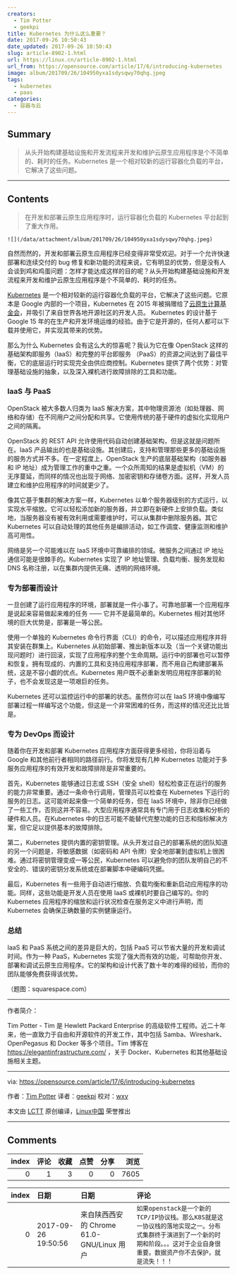 ```yaml
---
creators:
  - Tim Potter
  - geekpi
title: Kubernetes 为什么这么重要？
date: 2017-09-26 10:50:43
date_updated: 2017-09-26 10:50:43
slug: article-8902-1.html
url: https://linux.cn/article-8902-1.html
url_from: https://opensource.com/article/17/6/introducing-kubernetes
image: album/201709/26/104950yxa1sdysqwy70qhg.jpeg
tags:
  - kubernetes
  - paas
categories:
  - 容器与云
---
```


## Summary

> 从头开始构建基础设施和开发流程来开发和维护云原生应用程序是个不简单的、耗时的任务。Kubernetes 是一个相对较新的运行容器化负载的平台，它解决了这些问题。

***

<!-- more -->

## Contents

> 
> 在开发和部署云原生应用程序时，运行容器化负载的 Kubernetes 平台起到了重大作用。
> 
> 
> 

`![](/data/attachment/album/201709/26/104950yxa1sdysqwy70qhg.jpeg)`

自然而然的，开发和部署云原生应用程序已经变得非常受欢迎。对于一个允许快速部署和连续交付的 bug 修复和新功能的流程来说，它有明显的优势，但是没有人会谈到鸡和鸡蛋问题：怎样才能达成这样的目的呢？从头开始构建基础设施和开发流程来开发和维护云原生应用程序是个不简单的、耗时的任务。

[Kubernetes](https://kubernetes.io/) 是一个相对较新的运行容器化负载的平台，它解决了这些问题。它原本是 Google 内部的一个项目，Kubernetes 在 2015 年被捐赠给了[云原生计算基金会](https://www.cncf.io/)，并吸引了来自世界各地开源社区的开发人员。 Kubernetes 的设计基于 Google 15 年的在生产和开发环境运维的经验。由于它是开源的，任何人都可以下载并使用它，并实现其带来的优势。

那么为什么 Kubernetes 会有这么大的惊喜呢？我认为它在像 OpenStack 这样的基础架构即服务（IaaS）和完整的平台即服务 （PaaS）的资源之间达到了最佳平衡，它的底层运行时实现完全由供应商控制。Kubernetes 提供了两个优势：对管理基础设施的抽象，以及深入裸机进行故障排除的工具和功能。

### IaaS 与 PaaS

OpenStack 被大多数人归类为 IaaS 解决方案，其中物理资源池（如处理器、网络和存储）在不同用户之间分配和共享。它使用传统的基于硬件的虚拟化实现用户之间的隔离。

OpenStack 的 REST API 允许使用代码自动创建基础架构，但是这就是问题所在。IaaS 产品输出的也是基础设施。其创建后，支持和管理那些更多的基础设施的服务方式并不多。在一定程度上，OpenStack 生产的底层基础架构（如服务器和 IP 地址）成为管理工作的重中之重。一个众所周知的结果是虚拟机（VM）的无序蔓延，而同样的情况也出现于网络、加密密钥和存储卷方面。这样，开发人员建立和维护应用程序的时间就更少了。

像其它基于集群的解决方案一样，Kubernetes 以单个服务器级别的方式运行，以实现水平缩放。它可以轻松添加新的服务器，并立即在新硬件上安排负载。类似地，当服务器没有被有效利用或需要维护时，可以从集群中删除服务器。其它 Kubernetes 可以自动处理的其他任务是编排活动，如工作调度、健康监测和维护高可用性。

网络是另一个可能难以在 IaaS 环境中可靠编排的领域。微服务之间通过 IP 地址通信可能是很棘手的。Kubernetes 实现了 IP 地址管理、负载均衡、服务发现和 DNS 名称注册，以在集群内提供无痛、透明的网络环境。

### 专为部署而设计

一旦创建了运行应用程序的环境，部署就是一件小事了。可靠地部署一个应用程序是说起来容易做起来难的任务 —— 它并不是最简单的。Kubernetes 相对其他环境的巨大优势是，部署是一等公民。

使用一个单独的 Kubernetes 命令行界面（CLI）的命令，可以描述应用程序并将其安装在群集上。Kubernetes 从初始部署、推出新版本以及（当一个关键功能出现问题时）进行回滚，实现了应用程序的整个生命周期。运行中的部署也可以暂停和恢复。拥有现成的、内置的工具和支持应用程序部署，而不用自己构建部署系统，这是不容小觑的优点。Kubernetes 用户既不必重新发明应用程序部署的轮子，也不会发现这是一项艰巨的任务。

Kubernetes 还可以监控运行中的部署的状态。虽然你可以在 IaaS 环境中像编写部署过程一样编写这个功能，但这是一个非常困难的任务，而这样的情况还比比皆是。

### 专为 DevOps 而设计

随着你在开发和部署 Kubernetes 应用程序方面获得更多经验，你将沿着与 Google 和其他前行者相同的路径前行。你将发现有几种 Kubernetes 功能对于多服务应用程序的有效开发和故障排除是非常重要的。

首先，Kubernetes 能够通过日志或 SSH（安全 shell）轻松检查正在运行的服务的能力非常重要。通过一条命令行调用，管理员可以检查在 Kubernetes 下运行的服务的日志。这可能听起来像一个简单的任务，但在 IaaS 环境中，除非你已经做了一些工作，否则这并不容易。大型应用程序通常具有专门用于日志收集和分析的硬件和人员。在Kubernetes 中的日志可能不能替代完整功能的日志和指标解决方案，但它足以提供基本的故障排除。

第二，Kubernetes 提供内置的密钥管理。从头开发过自己的部署系统的团队知道的另一个问题是，将敏感数据（如密码和 API 令牌）安全地部署到虚拟机上很困难。通过将密钥管理变成一等公民，Kubernetes 可以避免你的团队发明自己的不安全的、错误的密钥分发系统或在部署脚本中硬编码凭据。

最后，Kubernetes 有一些用于自动进行缩放、负载均衡和重新启动应用程序的功能。同样，这些功能是开发人员在使用 IaaS 或裸机时要自己编写的。你的 Kubernetes 应用程序的缩放和运行状况检查在服务定义中进行声明，而 Kubernetes 会确保正确数量的实例健康运行。

### 总结

IaaS 和 PaaS 系统之间的差异是巨大的，包括 PaaS 可以节省大量的开发和调试时间。作为一种 PaaS，Kubernetes 实现了强大而有效的功能，可帮助你开发、部署和调试云原生应用程序。它的架构和设计代表了数十年的难得的经验，而你的团队能够免费获得该优势。

（题图：squarespace.com）

---

作者简介：

Tim Potter - Tim 是 Hewlett Packard Enterprise 的高级软件工程师。近二十年来，他一直致力于自由和开源软件的开发工作，其中包括 Samba、Wireshark、OpenPegasus 和 Docker 等多个项目。Tim 博客在 <https://elegantinfrastructure.com/> ，关于 Docker、Kubernetes 和其他基础设施相关主题。

---

via: <https://opensource.com/article/17/6/introducing-kubernetes>

作者：[Tim Potter](https://opensource.com/users/tpot) 译者：[geekpi](https://github.com/geekpi) 校对：[wxy](https://github.com/wxy)

本文由 [LCTT](https://github.com/LCTT/TranslateProject) 原创编译，[Linux中国](https://linux.cn/) 荣誉推出

***

## Comments


|   index |   评论 |   收藏 |   点赞 |   分享 |   浏览 |
|--------:|-------:|-------:|-------:|-------:|-------:|
|       0 |      1 |      3 |      0 |      0 |   7605 |

|   index | 日期                | 日期                                      | 评论                                                                                                                                                                               |
|--------:|:--------------------|:------------------------------------------|:-----------------------------------------------------------------------------------------------------------------------------------------------------------------------------------|
|       0 | 2017-09-26 19:50:56 | 来自陕西西安的 Chrome 61.0-GNU/Linux 用户 | `如果openstack是一个新的TCP/IP协议栈。那么K8S就是这一协议栈的落地实现之一。分布式集群终于演进到了一个新的时期和阶段。。。这对于企业自身很重要。数据资产你不去保护，就是流失！！！` |
